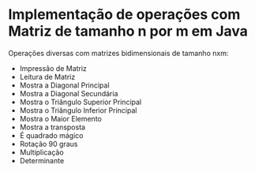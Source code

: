 # Implementação de operações com Matriz de tamanho n por m em Java
Operações diversas com matrizes bidimensionais de tamanho nxm:<br>
- Impressão de Matriz<br>
- Leitura de Matriz<br>
- Mostra a Diagonal Principal<br>
- Mostra a Diagonal Secundária<br>
- Mostra o Triângulo Superior Principal<br>
- Mostra o Triângulo Inferior Principal<br>
- Mostra o Maior Elemento<br>
- Mostra a transposta<br>
- É quadrado mágico<br>
- Rotação 90 graus<br>
- Multiplicação<br>
- Determinante<br>
